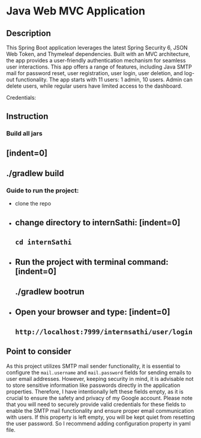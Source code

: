 # Java Web MVC Application

## Description

  This Spring Boot application leverages the latest Spring Security 6, JSON Web Token, and Thymeleaf dependencies. Built with an MVC architecture, the app provides a user-friendly authentication mechanism for seamless user interactions. This app offers a range of features, including Java SMTP mail for password reset, user registration, user login, user deletion, and log-out functionality. The app starts with 11 users: 1 admin, 10 users. Admin can delete users, while regular users have limited access to the dashboard. 

  Credentials:

## Instruction

  ### Build all jars
  [indent=0]
  ---
  ./gradlew build
  ---

  ### Guide to run the project:
  
  - clone the repo

  - change directory to internSathi:
    [indent=0]
    ---
    `cd internSathi`
    ---
    
  - Run the project with terminal command:
    [indent=0]
    ---
     ./gradlew bootrun
     ---
    
  - Open your browser and type:
    [indent=0]
    ---
    `http://localhost:7999/internsathi/user/login`
    ---

## Point to consider

  As this project utilizes SMTP mail sender functionality, it is essential to configure the `mail.username` and `mail.password` fields for sending emails to user email addresses. However, keeping security in mind, it is advisable not to store sensitive information like passwords directly in the application properties. Therefore, I have intentionally left these fields empty, as it is crucial to ensure the safety and privacy of my Google account. Please note that you will need to securely provide valid credentials for these fields to enable the SMTP mail functionality and ensure proper email communication with users. If this property is left empty, you will be kept quiet from resetting the user password. So I recommend adding configuration property in yaml file.
